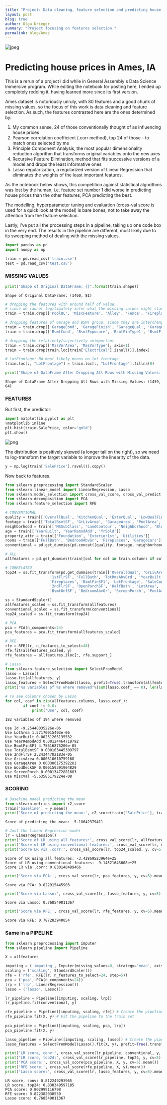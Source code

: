 ```yaml
---
title: "Project: Data cleaning, feature selection and predicting house prices in Ames, IA"
layout: post
blog: true
author: Olga Krieger
summary: "Project focusing on features selection."
permalink: blog/Ames
---
```




![jpeg](/assets/images/posts/Ames_files/Ames_0_0.jpeg)



      

# Predicting house prices in Ames, IA

This is a rerun of a project I did while in General Assembly's Data Science Immersive program. While editing the notebook for posting here, I ended up completely redoing it, having learned more since its first version. 

Ames dataset is notoriously unruly, with 80 features and a good chunk of missing values, so the focus of this work is data cleaning and feature selection. As such, the features contrasted here are the ones determined by:

1. My common sense, 24 of those conventionally thought of as influencing house prices
2. Pearson correlation coefficient (.corr method), top 24 of those - to match ones selected by me
3. Principle Component Analysis, the most popular dimensionality reduction algorithm that transforms original variables onto the new axes
4. Recursive Feature Elimination, method that fits successive versions of a model and drops the least informative ones
5. Lasso regularization, a regularized version of Linear Regression that eliminates the weights of the least important features.

As the notebook below shows, this competition against statistical algorithms was lost by the human, i.e. feature set number 1 did worse in predicting house prices than the other features, PCA predicting the best.  

The modelling, hyperparameter tuning and evaluation (cross-val score is used for a quick look at the model) is bare bones, not to take away the attention from the feature selection. 

Lastly, I've put all the processing steps in a pipeline, taking up one code box in the very end. The results in the pipeline are different, most likely due to its sweeping method of dealing with the missing values.


```python
import pandas as pd
import numpy as np
```


```python
train = pd.read_csv('train.csv')
test = pd.read_csv('test.csv')
```

### MISSING VALUES


```python
print("Shape of Original DataFrame: {}".format(train.shape))
```

    Shape of Original DataFrame: (1460, 81)



```python
# dropping the features with around half of value, 
# since we cannot legitimately infer what the missing values might stand for and therefore impute them
train = train.drop(['PoolQC', 'MiscFeature', 'Alley', 'Fence', 'FireplaceQu'], axis=1)

# dropping features of Garage and BSMT group, since they are interchangeable
train = train.drop(['GarageCond', 'GarageFinish', 'GarageQual', 'GarageType', 'GarageYrBlt'], axis=1)
train = train.drop(['BsmtCond', 'BsmtExposure', 'BsmtFinType1', 'BsmtFinType2', 'BsmtQual'], axis=1)

# dropping the relatively/sujectively unimportant
train = train.drop(['MasVnrArea', 'MasVnrType'], axis=1)
train = train.drop(train.loc[train['Electrical'].isnull()].index)

# LotFrontage: NA most likely means no lot frontage
train.loc[:, "LotFrontage"] = train.loc[:, "LotFrontage"].fillna(0)
```


```python
print("Shape of DataFrame After Dropping All Rows with Missing Values: {}".format(train.shape))
```

    Shape of DataFrame After Dropping All Rows with Missing Values: (1459, 64)


### FEATURES

But first, the predictor:


```python
import matplotlib.pyplot as plt
%matplotlib inline
plt.hist(train.SalePrice, color='gold')
plt.show()
```


![png](/assets/images/posts/Ames_files/Ames_9_0.png)


The distribution is positively skewed (a longer tail on the right), so we need to log-transform the target variable to improve the linearity of the data. 


```python
y = np.log(train['SalePrice'].ravel()).copy()
```

Now back to features.


```python
from sklearn.preprocessing import StandardScaler
from sklearn.linear_model import LinearRegression, Lasso
from sklearn.model_selection import cross_val_score, cross_val_predict
from sklearn.decomposition import PCA
from sklearn.feature_selection import RFE
```


```python
# CONVENTIONAL
quality = train[['OverallQual', 'KitchenQual', 'ExterQual', 'LowQualFinSF', 'HeatingQC']]
footage = train[['TotalBsmtSF', 'GrLivArea', 'GarageArea', 'PoolArea', 'LotArea']]
neighborhood = train[['MSSubClass', 'LandContour', 'Neighborhood', 'BldgType']]
age = train[['YearBuilt', 'YearRemodAdd', 'YrSold']]
property_attr = train[['Foundation', 'Exterior1st', 'Utilities']]
rooms = train[['FullBath', 'BedroomAbvGr', 'Fireplaces', 'GarageCars']]
conventional = pd.get_dummies(pd.concat([quality, footage, neighborhood, age, property_attr, rooms], axis=1))

# ALL
allfeatures = pd.get_dummies(train[[col for col in train.columns if col !='SalePrice']].copy(), drop_first=True) 

# CORRELATED
top24 = ss.fit_transform(pd.get_dummies(train[['OverallQual', 'GrLivArea', 'TotalBsmtSF', 'GarageCars', 'GarageArea', 
                    '1stFlrSF', 'FullBath', 'TotRmsAbvGrd', 'YearBuilt', 'YearRemodAdd', 
                    'Fireplaces', 'BsmtFinSF1', 'LotFrontage', 'SaleCondition', 'WoodDeckSF', 
                    '2ndFlrSF', 'OpenPorchSF', 'HalfBath', 'LotArea', 'BsmtFullBath', 
                    'BsmtUnfSF', 'BedroomAbvGr', 'ScreenPorch', 'PoolArea']]))
```


```python
ss = StandardScaler()
allfeatures_scaled = ss.fit_transform(allfeatures)
conventional_scaled = ss.fit_transform(conventional)
top24_scaled = ss.fit_transform(top24)
```


```python
# PCA
pca = PCA(n_components=24)
pca_features = pca.fit_transform(allfeatures_scaled)

# RFE
rfe = RFE(lr, n_features_to_select=48) 
rfe.fit(allfeatures_scaled, y)
rfe_features = allfeatures.iloc[:, rfe.support_]

# Lasso
from sklearn.feature_selection import SelectFromModel
lasso = Lasso()
lasso.fit(allfeatures, y)
lasso_features = SelectFromModel(lasso, prefit=True).transform(allfeatures_scaled)
print("%s variables of %s where removed"%(sum(lasso.coef_ == 0), len(lasso.coef_)),'\n')

# To see columns chosen by Lasso
for col, coef in zip(allfeatures.columns, lasso.coef_):
        if coef != 0.0:
            print('Use', col, coef)
```

    182 variables of 194 where removed 
    
    Use Id -9.25448035226e-06
    Use LotArea 1.57170015403e-06
    Use YearBuilt 0.00251265135532
    Use YearRemodAdd 0.00124464719792
    Use BsmtFinSF1 4.75616875206e-05
    Use TotalBsmtSF 0.000163445309797
    Use 2ndFlrSF 2.24344702183e-05
    Use GrLivArea 0.000310610759168
    Use GarageArea 0.000386175392281
    Use WoodDeckSF 0.000159391904829
    Use ScreenPorch 0.00013472881683
    Use MiscVal -5.63585179224e-08


### SCORING


```python
# Baseline model predicting the mean
from sklearn.metrics import r2_score
train['baseline'] = y.mean()
print('Score of predicting the mean:', r2_score(train['SalePrice'], train['baseline']))
```

    Score of predicting the mean: -5.18642379411



```python
# Just the Linear Regression model
lr = LinearRegression()
print('Score of LR using all features:', cross_val_score(lr, allfeatures_scaled, y, cv=5).mean())
print('Score of LR using conventional features:', cross_val_score(lr, conventional_scaled, y, cv=5).mean())
print('Score LR via .corr:', cross_val_score(lr, top24_scaled, y, cv=5).mean())
```

    Score of LR using all features: -3.42869523964e+25
    Score of LR using conventional features: -9.14521643608e+25
    Score LR via .corr: 0.830148489466



```python
print('Score via PCA:', cross_val_score(lr, pca_features, y, cv=5).mean())
```

    Score via PCA: 0.822915445903



```python
print('Score via Lasso:', cross_val_score(lr, lasso_features, y, cv=5).mean())
```

    Score via Lasso: 0.768549011367



```python
print('Score via RFE:', cross_val_score(lr, rfe_features, y, cv=5).mean())
```

    Score via RFE: 0.787283940054


### Same in a PIPELINE


```python
from sklearn.preprocessing import Imputer
from sklearn.pipeline import Pipeline
```


```python
X = allfeatures
```


```python
imputing = ('imputing', Imputer(missing_values=0, strategy='mean', axis=0))
scaling = ('scaling', StandardScaler())
rfe = ('rfe', RFE(lr, n_features_to_select=24, step=5))
pca = ('pca', PCA(n_components=24))
lrp = ('lrp', LinearRegression())
lasso = ('lasso', Lasso())

lr_pipeline = Pipeline([imputing, scaling, lrp])
lr_pipeline.fit(conventional, y)

rfe_pipeline = Pipeline([imputing, scaling, rfe]) # Create the pipeline: pipeline
rfe_pipeline.fit(X, y) # Fit the pipeline to the train set
         
pca_pipeline = Pipeline([imputing, scaling, pca, lrp])
pca_pipeline.fit(X, y)

lasso_pipeline = Pipeline([imputing, scaling, lasso]) # Create the pipeline: pipeline
lasso_features = SelectFromModel(Lasso().fit(X, y), prefit=True).transform(X)

print('LR score, conv:', cross_val_score(lr_pipeline, conventional, y, cv=5).mean())
print('LR score, top24:', cross_val_score(lr_pipeline, top24, y, cv=5).mean())
print('PCA score:', cross_val_score(pca_pipeline, X, y, cv=5).mean())
print('RFE score:', cross_val_score(rfe_pipeline, X, y).mean())
print('Lasso score:', cross_val_score(lr, lasso_features, y, cv=5).mean())
```

    LR score, conv: 0.812249293965
    LR score, top24: 0.830349597185
    PCA score: 0.802999116798
    RFE score: 0.822382038559
    Lasso score: 0.768549011367

